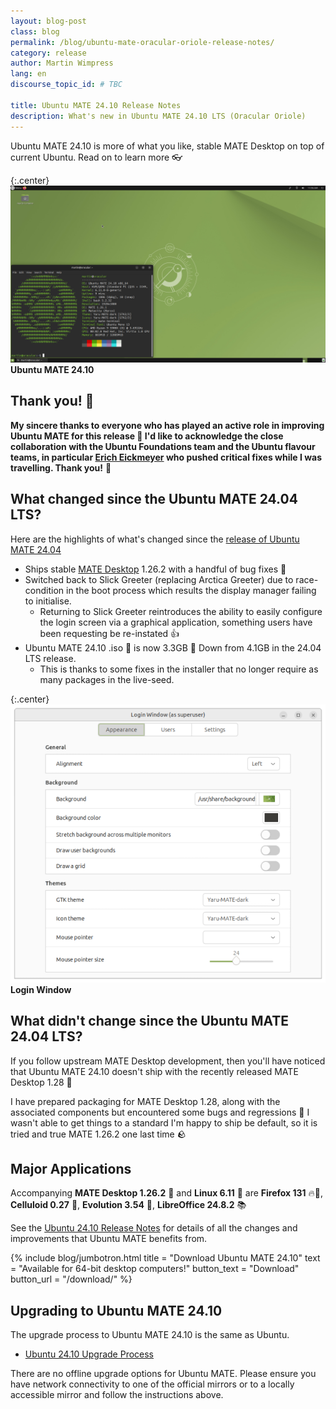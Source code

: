 ```yaml
---
layout: blog-post
class: blog
permalink: /blog/ubuntu-mate-oracular-oriole-release-notes/
category: release
author: Martin Wimpress
lang: en
discourse_topic_id: # TBC

title: Ubuntu MATE 24.10 Release Notes
description: What's new in Ubuntu MATE 24.10 LTS (Oracular Oriole)
---
```


Ubuntu MATE 24.10 is more of what you like, stable MATE Desktop on top of current Ubuntu. Read on to learn more 👓️

{:.center}
![Ubuntu MATE 24.10](/images/blog/oracular/screenshot.png)
**Ubuntu MATE 24.10**

## Thank you! 🙇

**My sincere thanks to everyone who has played an active role in improving Ubuntu MATE for this release 👏
I'd like to acknowledge the close collaboration with the Ubuntu Foundations team and the Ubuntu flavour teams, in particular [Erich Eickmeyer](https://launchpad.net/~eeickmeyer) who pushed critical fixes while I was travelling.
Thank you!** 💚

## What changed since the Ubuntu MATE 24.04 LTS?

Here are the highlights of what's changed since the [release of Ubuntu MATE 24.04](https://ubuntu-mate.org/blog/ubuntu-mate-noble-numbat-release-notes/)

- Ships stable [MATE Desktop](https://mate-desktop.org) 1.26.2 with a handful of bug fixes 🐛
- Switched back to Slick Greeter (replacing Arctica Greeter) due to race-condition in the boot process which results the display manager failing to initialise.
  - Returning to Slick Greeter reintroduces the ability to easily configure the login screen via a graphical application, something users have been requesting be re-instated 👍
- Ubuntu MATE 24.10 .iso 📀 is now 3.3GB 🤏 Down from 4.1GB in the 24.04 LTS release.
  - This is thanks to some fixes in the installer that no longer require as many packages in the live-seed.

{:.center}
![Login Window Configuration](/images/blog/oracular/login-window.png)
**Login Window**

## What didn't change since the Ubuntu MATE 24.04 LTS?

If you follow upstream MATE Desktop development, then you'll have noticed that Ubuntu MATE 24.10 doesn't ship with the recently released MATE Desktop 1.28 🧉

I have prepared packaging for MATE Desktop 1.28, along with the associated components but encountered some bugs and regressions 🐞 I wasn't able to get things to a standard I'm happy to ship be default, so it is tried and true MATE 1.26.2 one last time 🪨

## Major Applications

Accompanying **MATE Desktop 1.26.2** 🧉 and **Linux 6.11** 🐧 are **Firefox 131** 🔥🦊,
**Celluloid 0.27** 🎥, **Evolution 3.54** 📧, **LibreOffice 24.8.2** 📚

See the [Ubuntu 24.10 Release Notes](https://discourse.ubuntu.com/t/oracular-oriole-release-notes/44878/1)
for details of all the changes and improvements that Ubuntu MATE benefits from.

{% include blog/jumbotron.html
    title = "Download Ubuntu MATE 24.10"
    text = "Available for 64-bit desktop computers!"
    button_text = "Download"
    button_url = "/download/"
%}

## Upgrading to Ubuntu MATE 24.10

The upgrade process to Ubuntu MATE 24.10 is the same as Ubuntu.

- [Ubuntu 24.10 Upgrade Process](https://help.ubuntu.com/community/OracularUpgrades)

There are no offline upgrade options for Ubuntu MATE. Please ensure you have
network connectivity to one of the official mirrors or to a locally accessible
mirror and follow the instructions above.
